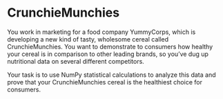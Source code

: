 # CrunchieMunchies

You work in marketing for a food company YummyCorps, which is developing a new kind of tasty, wholesome cereal called CrunchieMunchies. You want to demonstrate to consumers how healthy your cereal is in comparison to other leading brands, so you’ve dug up nutritional data on several different competitors.

Your task is to use NumPy statistical calculations to analyze this data and
prove that your CrunchieMunchies cereal is the healthiest choice for consumers.
